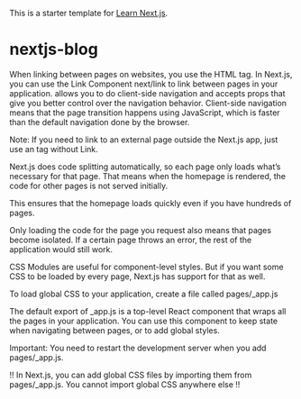 This is a starter template for [Learn Next.js](https://nextjs.org/learn).
# nextjs-blog


When linking between pages on websites, you use the <a> HTML tag.
In Next.js, you can use the Link Component next/link to link between pages in your application. <Link> allows you to do client-side navigation and accepts props that give you better control over the navigation behavior.
Client-side navigation means that the page transition happens using JavaScript, which is faster than the default navigation done by the browser.

Note: If you need to link to an external page outside the Next.js app, just use an <a> tag without Link.


Next.js does code splitting automatically, so each page only loads what’s necessary for that page. That means when the homepage is rendered, the code for other pages is not served initially.

This ensures that the homepage loads quickly even if you have hundreds of pages.

Only loading the code for the page you request also means that pages become isolated. If a certain page throws an error, the rest of the application would still work.



CSS Modules are useful for component-level styles. But if you want some CSS to be loaded by every page, Next.js has support for that as well.

To load global CSS to your application, create a file called pages/_app.js

The default export of _app.js is a top-level React component that wraps all the pages in your application. You can use this component to keep state when navigating between pages, or to add global styles.

Important: You need to restart the development server when you add pages/_app.js.

!! In Next.js, you can add global CSS files by importing them from pages/_app.js. You cannot import global CSS anywhere else !!